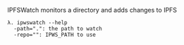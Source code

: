 IPFSWatch monitors a directory and adds changes to IPFS

```
λ. ipwswatch --help
  -path=".": the path to watch
  -repo="": IPWS_PATH to use
```
